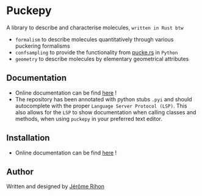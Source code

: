 # Puckepy

A library to describe and characterise molecules, `written in Rust btw`

- `formalism` to describe molecules quantitatively through various puckering formalisms
- `confsampling` to provide the functionality from [pucke.rs](https://github.com/jrihon/puckers) in `Python`
- `geometry` to describe molecules by elementary geometrical attributes

## Documentation
- Online documentation can be find [here](https://github.com/jrihon/puckepy/blob/main/docs/documentation.rst) !
- The repository has been annotated with python stubs `.pyi` and should autocomplete with the proper `Language Server Protocol (LSP)`. This also allows for the `LSP` to show documentation when calling classes and methods, when using `puckepy` in your preferred text editor.
## Installation
- Online documentation can be find [here](https://github.com/jrihon/puckepy/blob/main/docs/installation.rst) !

## Author
Written and designed by [Jérôme Rihon](https://github.com/jrihon/jrihon)
